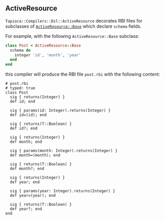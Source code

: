 ## ActiveResource

`Tapioca::Compilers::Dsl::ActiveResource` decorates RBI files for subclasses of
[`ActiveResource::Base`](https://github.com/rails/activeresource) which declare
`schema` fields.

For example, with the following `ActiveResource::Base` subclass:

~~~rb
class Post < ActiveResource::Base
  schema do
    integer 'id', 'month', 'year'
  end
end
~~~

this compiler will produce the RBI file `post.rbi` with the following content:

~~~rbi
# post.rbi
# typed: true
class Post
  sig { returns(Integer) }
  def id; end

  sig { params(id: Integer).returns(Integer) }
  def id=(id); end

  sig { returns(T::Boolean) }
  def id?; end

  sig { returns(Integer) }
  def month; end

  sig { params(month: Integer).returns(Integer) }
  def month=(month); end

  sig { returns(T::Boolean) }
  def month?; end

  sig { returns(Integer) }
  def year; end

  sig { params(year: Integer).returns(Integer) }
  def year=(year); end

  sig { returns(T::Boolean) }
  def year?; end
end
~~~
